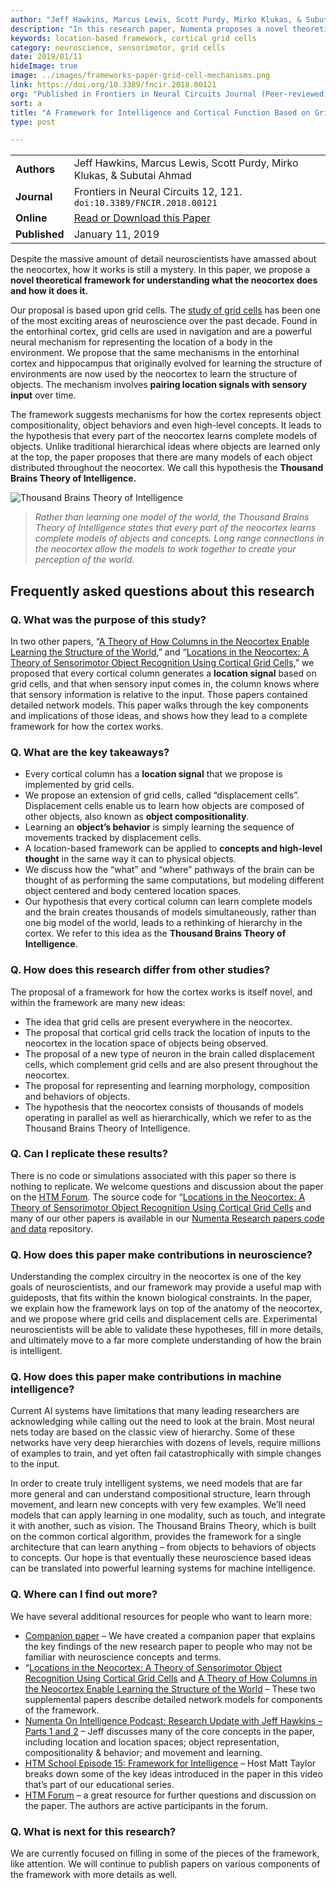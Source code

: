 ```yaml
---
author: "Jeff Hawkins, Marcus Lewis, Scott Purdy, Mirko Klukas, & Subutai Ahmad"
description: "In this research paper, Numenta proposes a novel theoretical framework for understanding what the neocortex does and how it does it. The framework is based on grid cells and has significant implications for neuroscience and machine intelligence."
keywords: location-based framework, cortical grid cells
category: neuroscience, sensorimotor, grid cells
date: 2019/01/11
hideImage: true
image: ../images/frameworks-paper-grid-cell-mechanisms.png
link: https://doi.org/10.3389/fncir.2018.00121
org: "Published in Frontiers in Neural Circuits Journal (Peer-reviewed)"
sort: a
title: "A Framework for Intelligence and Cortical Function Based on Grid Cells in the Neocortex"
type: post

---
```


| | |
|-|-|
| **Authors** | Jeff Hawkins, Marcus Lewis, Scott Purdy, Mirko Klukas, & Subutai Ahmad |
| **Journal** | Frontiers in Neural Circuits 12, 121. `doi:10.3389/FNCIR.2018.00121` |
| **Online** | [Read or Download this Paper][1] |
| **Published** | January 11, 2019 |


Despite the massive amount of detail neuroscientists have amassed about the neocortex, how it works is still a mystery.  In this paper, we propose a **novel theoretical framework for understanding what the neocortex does and how it does it.**

Our proposal is based upon grid cells. The [study of grid cells](https://en.wikipedia.org/wiki/Grid_cell) has been one of the most exciting areas of neuroscience over the past decade. Found in the entorhinal cortex, grid cells are used in navigation and are a powerful neural mechanism for representing the location of a body in the environment.  We propose that the same mechanisms in the entorhinal cortex and hippocampus that originally evolved for learning the structure of environments are now used by the neocortex to learn the structure of objects.  The mechanism involves **pairing location signals with sensory input** over time.

The framework suggests mechanisms for how the cortex represents object compositionality, object behaviors and even high-level concepts.  It leads to the hypothesis that every part of the neocortex learns complete models of objects. Unlike traditional hierarchical ideas where objects are learned only at the top, the paper proposes that there are many models of each object distributed throughout the neocortex. We call this hypothesis the **Thousand Brains Theory of Intelligence.**

![Thousand Brains Theory of Intelligence](../images/thousand-brains-theory-of-intelligence.jpg)
> *Rather than learning one model of the world, the Thousand Brains Theory of Intelligence states that every part of the neocortex learns complete models of objects and concepts. Long range connections in the neocortex allow the models to work together to create your perception of the world.*

## Frequently asked questions about this research

### Q. What was the purpose of this study?

In two other papers, “[A Theory of How Columns in the Neocortex Enable Learning the Structure of the World](/neuroscience-research/research-publications/papers/a-theory-of-how-columns-in-the-neocortex-enable-learning-the-structure-of-the-world/),” and “[Locations in the Neocortex: A Theory of Sensorimotor Object Recognition Using Cortical Grid Cells](/neuroscience-research/research-publications/papers/locations-in-the-neocortex-a-theory-of-sensorimotor-object-recognition-using-cortical-grid-cells/),” we proposed that every cortical column generates a **location signal** based on grid cells, and that when sensory input comes in, the column knows where that sensory information is relative to the input. Those papers contained detailed network models. This paper walks through the key components and implications of those ideas, and shows how they lead to a complete framework for how the cortex works.

### Q. What are the key takeaways?

* Every cortical column has a **location signal** that we propose is implemented by grid cells.
* We propose an extension of grid cells, called “displacement cells”. Displacement cells enable us to learn how objects are composed of other objects, also known as **object compositionality**.
* Learning an **object’s behavior** is simply learning the sequence of movements tracked by displacement cells.
* A location-based framework can be applied to **concepts and high-level thought** in the same way it can to physical objects.
* We discuss how the “what” and “where” pathways of the brain can be thought of as performing the same computations, but modeling different object centered and body centered location spaces.
* Our hypothesis that every cortical column can learn complete models and the brain creates thousands of models simultaneously, rather than one big model of the world, leads to a rethinking of hierarchy in the cortex.  We refer to this idea as the **Thousand Brains Theory of Intelligence**.



### Q. How does this research differ from other studies?

The proposal of a framework for how the cortex works is itself novel, and within the framework are many new ideas:
* The idea that grid cells are present everywhere in the neocortex.
* The proposal that cortical grid cells track the location of inputs to the neocortex in the location space of objects being observed.
* The proposal of a new type of neuron in the brain called displacement cells, which complement grid cells and are also present throughout the neocortex.  
* The proposal for representing and learning morphology, composition and behaviors of objects.
* The hypothesis that the neocortex consists of thousands of models operating in parallel as well as hierarchically, which we refer to as the Thousand Brains Theory of Intelligence.


### Q. Can I replicate these results?
There is no code or simulations associated with this paper so there is nothing to replicate. We welcome questions and discussion about the paper on the [HTM Forum](https://discourse.numenta.org/). The source code for “[Locations in the Neocortex: A Theory of Sensorimotor Object Recognition Using Cortical Grid Cells](/neuroscience-research/research-publications/papers/locations-in-the-neocortex-a-theory-of-sensorimotor-object-recognition-using-cortical-grid-cells/) and many of our other papers is available in our [Numenta Research papers code and data]( https://github.com/numenta/htmpapers) repository.

### Q. How does this paper make contributions in neuroscience?
Understanding the complex circuitry in the neocortex is one of the key goals of neuroscientists, and our framework may provide a useful map with guideposts, that fits within the known biological constraints.  In the paper, we explain how the framework lays on top of the anatomy of the neocortex, and we propose where grid cells and displacement cells are.  Experimental neuroscientists will be able to validate these hypotheses, fill in more details, and ultimately move to a far more complete understanding of how the brain is intelligent.

### Q. How does this paper make contributions in machine intelligence?
Current AI systems have limitations that many leading researchers are acknowledging while calling out the need to look at the brain.  Most neural nets today are based on the classic view of hierarchy.  Some of these networks have very deep hierarchies with dozens of levels, require millions of examples to train, and yet often fail catastrophically with simple changes to the input.

In order to create truly intelligent systems, we need models that are far more general and can understand compositional structure, learn through movement, and learn new concepts with very few examples. We’ll need models that can apply learning in one modality, such as touch, and integrate it with another, such as vision. The Thousand Brains Theory, which is built on the common cortical algorithm, provides the framework for a single architecture that can learn anything – from objects to behaviors of objects to concepts. Our hope is that eventually these neuroscience based ideas can be translated into powerful learning systems for machine intelligence.

### Q. Where can I find out more?
We have several additional resources for people who want to learn more:
* [Companion paper](/neuroscience-research/research-publications/papers/thousand-brains-theory-of-intelligence-companion-paper/) – We have created a companion paper that explains the key findings of the new research paper to people who may not be familiar with neuroscience concepts and terms.
* “[Locations in the Neocortex: A Theory of Sensorimotor Object Recognition Using Cortical Grid Cells](/neuroscience-research/research-publications/papers/locations-in-the-neocortex-a-theory-of-sensorimotor-object-recognition-using-cortical-grid-cells/) and [A Theory of How Columns in the Neocortex Enable Learning the Structure of the World](/neuroscience-research/research-publications/papers/a-theory-of-how-columns-in-the-neocortex-enable-learning-the-structure-of-the-world/) – These two supplemental papers describe detailed network models for components of the framework.
* [Numenta On Intelligence Podcast: Research Update with Jeff Hawkins – Parts 1 and 2](/resources/numenta-on-intelligence-podcast/episode-1-research-update-with-Jeff-Hawkins-part-1/) – Jeff discusses many of the core concepts in the paper, including location and location spaces; object representation, compositionality & behavior; and movement and learning.
* [HTM School Episode 15: Framework for Intelligence](https://www.youtube.com/watch?v=LNRZD9YJCdI) – Host Matt Taylor breaks down some of the key ideas introduced in the paper in this video that’s part of our educational series.
* [HTM Forum]( https://discourse.numenta.org/) – a great resource for further questions and discussion on the paper.  The authors are active participants in the forum.

### Q. What is next for this research?
We are currently focused on filling in some of the pieces of the framework, like attention.  We will continue to publish papers on various components of the framework with more details as well.

[1]: https://doi.org/10.3389/fncir.2018.00121

